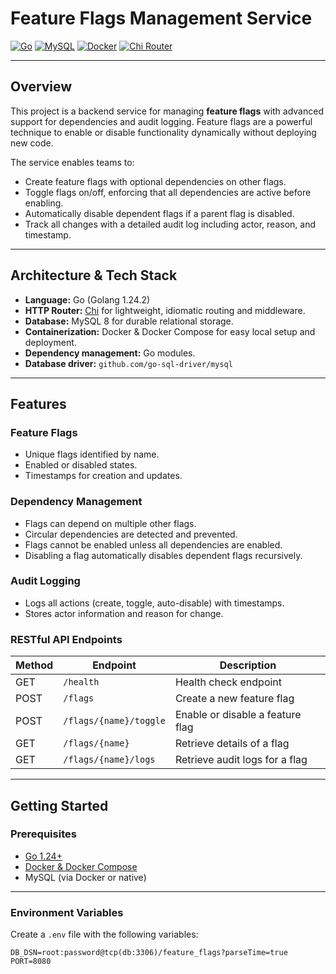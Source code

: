 # Feature Flags Management Service

[![Go](https://img.shields.io/badge/Go-1.24-blue)](https://golang.org)
[![MySQL](https://img.shields.io/badge/MySQL-8-orange)](https://www.mysql.com/)
[![Docker](https://img.shields.io/badge/Docker-Container-blue)](https://www.docker.com/)
[![Chi Router](https://img.shields.io/badge/Router-Chi-green)](https://github.com/go-chi/chi)

---

## Overview

This project is a backend service for managing **feature flags** with advanced support for dependencies and audit logging. Feature flags are a powerful technique to enable or disable functionality dynamically without deploying new code.

The service enables teams to:

- Create feature flags with optional dependencies on other flags.
- Toggle flags on/off, enforcing that all dependencies are active before enabling.
- Automatically disable dependent flags if a parent flag is disabled.
- Track all changes with a detailed audit log including actor, reason, and timestamp.

---

## Architecture & Tech Stack

- **Language:** Go (Golang 1.24.2)
- **HTTP Router:** [Chi](https://github.com/go-chi/chi) for lightweight, idiomatic routing and middleware.
- **Database:** MySQL 8 for durable relational storage.
- **Containerization:** Docker & Docker Compose for easy local setup and deployment.
- **Dependency management:** Go modules.
- **Database driver:** `github.com/go-sql-driver/mysql`

---

## Features

### Feature Flags
- Unique flags identified by name.
- Enabled or disabled states.
- Timestamps for creation and updates.

### Dependency Management
- Flags can depend on multiple other flags.
- Circular dependencies are detected and prevented.
- Flags cannot be enabled unless all dependencies are enabled.
- Disabling a flag automatically disables dependent flags recursively.

### Audit Logging
- Logs all actions (create, toggle, auto-disable) with timestamps.
- Stores actor information and reason for change.

### RESTful API Endpoints

| Method | Endpoint               | Description                          |
|--------|------------------------|------------------------------------|
| GET    | `/health`              | Health check endpoint               |
| POST   | `/flags`               | Create a new feature flag           |
| POST   | `/flags/{name}/toggle` | Enable or disable a feature flag    |
| GET    | `/flags/{name}`        | Retrieve details of a flag          |
| GET    | `/flags/{name}/logs`   | Retrieve audit logs for a flag      |

---

## Getting Started

### Prerequisites

- [Go 1.24+](https://golang.org/dl/)
- [Docker & Docker Compose](https://docs.docker.com/compose/install/)
- MySQL (via Docker or native)

---

### Environment Variables

Create a `.env` file with the following variables:

```env
DB_DSN=root:password@tcp(db:3306)/feature_flags?parseTime=true
PORT=8080